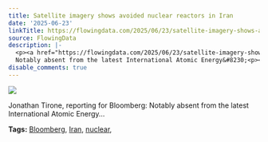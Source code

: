 ```yaml
---
title: Satellite imagery shows avoided nuclear reactors in Iran
date: '2025-06-23'
linkTitle: https://flowingdata.com/2025/06/23/satellite-imagery-shows-avoided-nuclear-reactors-in-iran/
source: FlowingData
description: |-
  <p><a href="https://flowingdata.com/2025/06/23/satellite-imagery-shows-avoided-nuclear-reactors-in-iran/"><img src="https://flowingdata.com/wp-content/uploads/2025/06/avoided-sites-bloomberg--750x680.png" style="max-width:100%;height:auto" /></a></p>Jonathan Tirone, reporting for Bloomberg:
  Notably absent from the latest International Atomic Energy&#8230;<p><strong>Tags:</strong> <a href="https://flowingdata.com/tag/bloomberg/" rel="tag">Bloomberg</a>, <a href="https://flowingdata.com/tag/iran/" rel="tag">Iran</a>, <a href="https://flowingdata.com/tag/nuclear/" rel="tag">nuclear</a>, <a ...
disable_comments: true
---
```

<p><a href="https://flowingdata.com/2025/06/23/satellite-imagery-shows-avoided-nuclear-reactors-in-iran/"><img src="https://flowingdata.com/wp-content/uploads/2025/06/avoided-sites-bloomberg--750x680.png" style="max-width:100%;height:auto" /></a></p>Jonathan Tirone, reporting for Bloomberg:
Notably absent from the latest International Atomic Energy&#8230;<p><strong>Tags:</strong> <a href="https://flowingdata.com/tag/bloomberg/" rel="tag">Bloomberg</a>, <a href="https://flowingdata.com/tag/iran/" rel="tag">Iran</a>, <a href="https://flowingdata.com/tag/nuclear/" rel="tag">nuclear</a>, <a ...